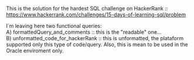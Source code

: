 This is the solution for the hardest SQL challenge on HackerRank ::  <br>  https://www.hackerrank.com/challenges/15-days-of-learning-sql/problem

I´m leaving here two functional queries:
<br>
  A) formattedQuery_and_comments :: this is the "readable" one...
<br>
  B) unformatted_code_for_hackerRank :: this is unformatted, the plataform supported only this type of code/query. Also, this is mean to be used in the Oracle enviroment only. 

